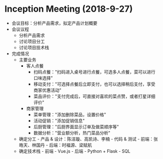 # Inception Meeting (2018-9-27)

- 会议目标：分析产品需求，拟定产品计划概要
- 会议议程
  - 分析产品需求
  - 讨论项目分工
  - 讨论项目技术栈
- 完成情况
    - 主要业务
        - 客人点餐
            - 扫码点餐："扫码进入桌号进行点餐，可选多人点餐，菜可以进行口味选择"
            - 移动支付："可选择点餐后立即支付，也可以选择稍后支付，享受商家优惠活动"
            - 菜品评价："支付完成后，可直接对喜欢的菜点赞，或者打星详细评价"
        - 商家管理
            - 菜单管理："添加删除菜品，设置价格"
            - 活动促销："添加促销信息"
            - 后厨管理："后厨界面显示订单及做菜顺序等"
            - 数据分析："营业额分析，热门菜品分析"
  - 确定分工
        - 产品 & 设计：陈洁璇、高凯诗、李楠
        - 代码 & 测试
            - 前端：张皓天、林国丹
            - 后端：时福源、梁赋航
  - 确定技术栈
        - 前端
          - Vue.js
        - 后端
          - Python + Flask
          - SQL
